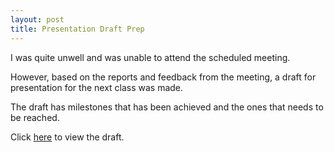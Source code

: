 ```yaml
---
layout: post
title: Presentation Draft Prep
---
```

I was quite unwell and was unable to attend the scheduled meeting.

However, based on the reports and feedback from the meeting, a draft for presentation for the next class was made.

The draft has milestones that has been achieved and the ones that needs to be reached.

Click [here](/assets/presentation-draft.pdf) to view the draft.